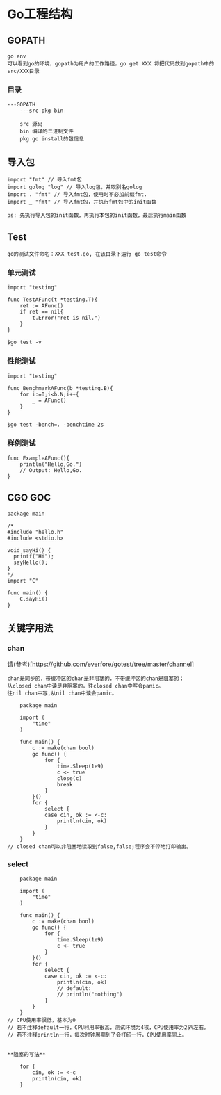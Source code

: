 #	Go工程结构

##	GOPATH

	go env
	可以看到go的环境，gopath为用户的工作路径，go get XXX 将把代码放到gopath中的src/XXX目录

###	目录

	---GOPATH
		---src pkg bin

		src 源码
		bin 编译的二进制文件
		pkg go install的包信息

##	导入包

	import "fmt" // 导入fmt包
	import golog "log" // 导入log包，并取别名golog
	import . "fmt" // 导入fmt包，使用时不必加前缀fmt.
	import _ "fmt" // 导入fmt包，并执行fmt包中的init函数

	ps: 先执行导入包的init函数，再执行本包的init函数，最后执行main函数

##	Test

	go的测试文件命名：XXX_test.go, 在该目录下运行 go test命令

###	单元测试

	import "testing"

	func TestAFunc(t *testing.T){
		ret := AFunc()
		if ret == nil{
			t.Error("ret is nil.")
		}
	}

	$go test -v

###	性能测试

	import "testing"

	func BenchmarkAFunc(b *testing.B){
		for i:=0;i<b.N;i++{
			_ = AFunc()
		}
	}

	$go test -bench=. -benchtime 2s

###	样例测试

	func ExampleAFunc(){
		println("Hello,Go.")
		// Output: Hello,Go.
	}

## CGO GOC

	package main

	/*
	#include "hello.h"
	#include <stdio.h>

	void sayHi() {
	  printf("Hi");
	  sayHello();
	}
	*/
	import "C"

	func main() {
		C.sayHi()
	}


## 关键字用法

### chan

请(参考)[https://github.com/everfore/gotest/tree/master/channel]

	chan是同步的，带缓冲区的chan是非阻塞的，不带缓冲区的chan是阻塞的；
	从closed chan中读是非阻塞的，往closed chan中写会panic。
	往nil chan中写,从nil chan中读会panic。

		package main

		import (
			"time"
		)

		func main() {
			c := make(chan bool)
			go func() {
				for {
					time.Sleep(1e9)
					c <- true
					close(c)
					break
				}
			}()
			for {
				select {
				case cin, ok := <-c:
					println(cin, ok)
				}
			}
		}
	// closed chan可以非阻塞地读取到false,false;程序会不停地打印输出。

###	select 

		package main

		import (
			"time"
		)

		func main() {
			c := make(chan bool)
			go func() {
				for {
					time.Sleep(1e9)
					c <- true
				}
			}()
			for {
				select {
				case cin, ok := <-c:
					println(cin, ok)
					// default:
					// println("nothing")
				}
			}
		}
	// CPU使用率很低，基本为0
	// 若不注释default一行，CPU利用率很高，测试环境为4核，CPU使用率为25%左右。
	// 若不注释println一行，每次时钟周期到了会打印一行，CPU使用率同上。


	**阻塞的写法**

		for {
			cin, ok := <-c
			println(cin, ok)
		}
